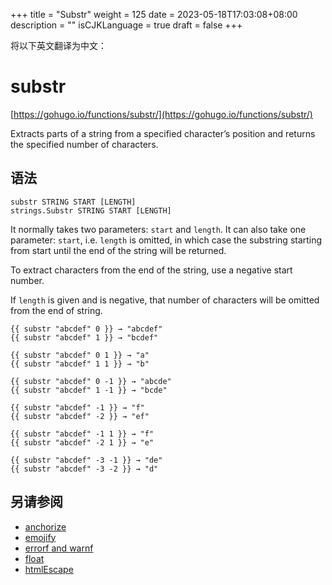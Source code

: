 +++
title = "Substr"
weight = 125
date = 2023-05-18T17:03:08+08:00
description = ""
isCJKLanguage = true
draft = false
+++

将以下英文翻译为中文：
# substr

[https://gohugo.io/functions/substr/](https://gohugo.io/functions/substr/)

Extracts parts of a string from a specified character’s position and returns the specified number of characters.

## 语法

```
substr STRING START [LENGTH]
strings.Substr STRING START [LENGTH]
```

It normally takes two parameters: `start` and `length`. It can also take one parameter: `start`, i.e. `length` is omitted, in which case the substring starting from start until the end of the string will be returned.

To extract characters from the end of the string, use a negative start number.

If `length` is given and is negative, that number of characters will be omitted from the end of string.

```go-html-template
{{ substr "abcdef" 0 }} → "abcdef"
{{ substr "abcdef" 1 }} → "bcdef"

{{ substr "abcdef" 0 1 }} → "a"
{{ substr "abcdef" 1 1 }} → "b"

{{ substr "abcdef" 0 -1 }} → "abcde"
{{ substr "abcdef" 1 -1 }} → "bcde"

{{ substr "abcdef" -1 }} → "f"
{{ substr "abcdef" -2 }} → "ef"

{{ substr "abcdef" -1 1 }} → "f"
{{ substr "abcdef" -2 1 }} → "e"

{{ substr "abcdef" -3 -1 }} → "de"
{{ substr "abcdef" -3 -2 }} → "d"
```

## 另请参阅

- [anchorize](https://gohugo.io/functions/anchorize/)
- [emojify](https://gohugo.io/functions/emojify/)
- [errorf and warnf](https://gohugo.io/functions/errorf/)
- [float](https://gohugo.io/functions/float/)
- [htmlEscape](https://gohugo.io/functions/htmlescape/)

